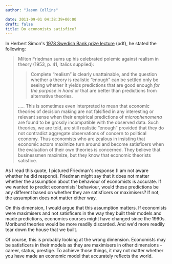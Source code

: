 ```yaml
---
author: "Jason Collins"

date: 2011-09-01 04:38:39+00:00
draft: false
title: Do economists satisfice?
---
```


In Herbert Simon's [1978 Swedish Bank prize lecture](http://www.nobelprize.org/nobel_prizes/economics/laureates/1978/simon-lecture.pdf) (pdf), he stated the following:





<blockquote>Milton Friedman sums up his celebrated polemic against realism in theory (1953, p. 41, italics supplied):

> 
> Complete “realism” is clearly unattainable, and the question whether a theory is realistic “enough” can be settled only be seeing whether it yields predictions that are good enough _for the purpose in hand_ or that are better than predictions from alternative theories.
> 
> 
..... This is sometimes even interpreted to mean that economic theories of decision making are not falsified in any interesting or relevant sense when their empirical predictions of _microphenomena_ are found to be grossly incompatible with the observed data. Such theories, we are told, are still realistic “enough” provided that they do not contradict aggregate observations of concern to political economy. Thus economists who are zealous in insisting that economic actors maximize turn around and become satisficers when the evaluation of their own theories is concerned. They believe that businessmen maximize, but they know that economic theorists satisfice.</blockquote>


As I read this quote, I pictured Friedman's response (I am not aware whether he did respond). Friedman might say that it does not matter whether the assumption about the behaviour of economists is accurate. If we wanted to predict economists' behaviour, would these predictions be any different based on whether they are satisficers or maximisers? If not, the assumption does not matter either way.

On this dimension, I would argue that this assumption matters. If economists were maximisers and not satisficers in the way they built their models and made predictions, economics courses might have changed since the 1960s. Moribund theories would be more readily discarded. And we'd more readily tear down the house that we built.

Of course, this is probably looking at the wrong dimension. Economists may be satisficers in their models as they are maximisers in other dimensions - career, status, prestige. To achieve those things, it may not matter whether you have made an economic model that accurately reflects the world.


